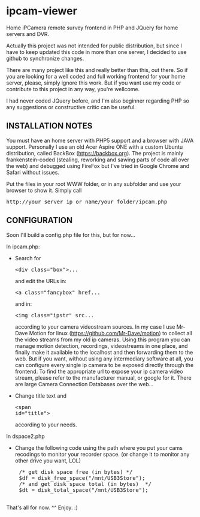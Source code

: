 # ipcam-viewer
Home iPCamera remote survey frontend in PHP and JQuery for home servers and DVR.

Actually this project was not intended for public distribution, but since I have to keep updated this code 
in more than one server, I decided to use github to synchronize changes. 

There are many project like this and really better than this, out there. So if you are looking for a well coded and full working
frontend for your home server, please, simply ignore this work. But if you want use my code or contribute to this project 
in any way, you're wellcome.

I had never coded JQuery before, and I'm also beginner regarding PHP so any suggestions or constructive
critic can be useful.

INSTALLATION NOTES
------------------
You must have an home server with PHP5 support and a browser with JAVA support. Personally I use an old Acer Aspire ONE with 
a custom Ubuntu distribution, called BackBox (https://backbox.org). The project is mainly frankenstein-coded (stealing, reworking and sawing parts of code all over the web) and debugged using FireFox but I've tried in Google Chrome and Safari without issues.

Put the files in your root WWW folder, or in any subfolder and use your browser to show it. 
Simply call <pre>http://your_server_ip_or_name/your_folder/ipcam.php</pre>

CONFIGURATION
-------------
Soon I'll build a config.php file for this, but for now...

In ipcam.php:
   - Search for <pre><<span>div class="box"</span>>...</pre> and edit the URLs in: <pre><<span>a class="fancybox" href...</span></pre> and in: <pre><<span>img class="ipstr" src...</span></pre> according to your camera videostream sources.
   In my case I use Mr-Dave Motion for linux (https://github.com/Mr-Dave/motion) to collect all the video streams from my old ip cameras. Using this program you can manage motion detection, recordings, videostreams in one place, and finally make it available to the localhost and then forwarding them to the web. But if you want, without using any intermediary software at all, you can configure every single ip camera to be exposed directly through the frontend. To find the appropriate url to expose your ip camera video stream, please refer to the manufacturer manual, or google for it. There are large Camera Connection Databases over the web...
  
   - Change title text and <pre><<span>span id="title"</span>></pre> according to your needs.

In dspace2.php
   - Change the following code using the path where you put your cams recodings to monitor your recorder space.
   (or change it to monitor any other drive you want, LOL)
   <pre>
   	/* get disk space free (in bytes) */
	$df = disk_free_space("/mnt/USB3Store");
	/* and get disk space total (in bytes)  */
	$dt = disk_total_space("/mnt/USB3Store");
   </pre>

That's all for now. ^^ Enjoy. :)
